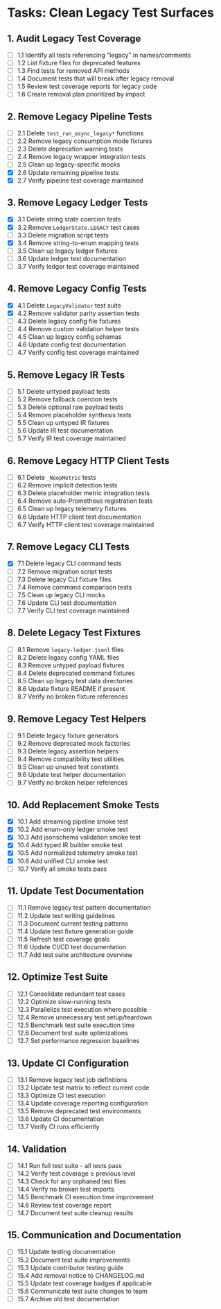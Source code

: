 # Tasks: Clean Legacy Test Surfaces

## 1. Audit Legacy Test Coverage

- [ ] 1.1 Identify all tests referencing "legacy" in names/comments
- [ ] 1.2 List fixture files for deprecated features
- [ ] 1.3 Find tests for removed API methods
- [ ] 1.4 Document tests that will break after legacy removal
- [ ] 1.5 Review test coverage reports for legacy code
- [ ] 1.6 Create removal plan prioritized by impact

## 2. Remove Legacy Pipeline Tests

- [ ] 2.1 Delete `test_run_async_legacy*` functions
- [ ] 2.2 Remove legacy consumption mode fixtures
- [ ] 2.3 Delete deprecation warning tests
- [ ] 2.4 Remove legacy wrapper integration tests
- [ ] 2.5 Clean up legacy-specific mocks
- [x] 2.6 Update remaining pipeline tests
- [x] 2.7 Verify pipeline test coverage maintained

## 3. Remove Legacy Ledger Tests

- [x] 3.1 Delete string state coercion tests
- [x] 3.2 Remove `LedgerState.LEGACY` test cases
- [ ] 3.3 Delete migration script tests
- [x] 3.4 Remove string-to-enum mapping tests
- [ ] 3.5 Clean up legacy ledger fixtures
- [ ] 3.6 Update ledger test documentation
- [ ] 3.7 Verify ledger test coverage maintained

## 4. Remove Legacy Config Tests

- [x] 4.1 Delete `LegacyValidator` test suite
- [x] 4.2 Remove validator parity assertion tests
- [ ] 4.3 Delete legacy config file fixtures
- [ ] 4.4 Remove custom validation helper tests
- [ ] 4.5 Clean up legacy config schemas
- [ ] 4.6 Update config test documentation
- [ ] 4.7 Verify config test coverage maintained

## 5. Remove Legacy IR Tests

- [ ] 5.1 Delete untyped payload tests
- [ ] 5.2 Remove fallback coercion tests
- [ ] 5.3 Delete optional raw payload tests
- [ ] 5.4 Remove placeholder synthesis tests
- [ ] 5.5 Clean up untyped IR fixtures
- [ ] 5.6 Update IR test documentation
- [ ] 5.7 Verify IR test coverage maintained

## 6. Remove Legacy HTTP Client Tests

- [ ] 6.1 Delete `_NoopMetric` tests
- [ ] 6.2 Remove implicit detection tests
- [ ] 6.3 Delete placeholder metric integration tests
- [ ] 6.4 Remove auto-Prometheus registration tests
- [ ] 6.5 Clean up legacy telemetry fixtures
- [ ] 6.6 Update HTTP client test documentation
- [ ] 6.7 Verify HTTP client test coverage maintained

## 7. Remove Legacy CLI Tests

- [x] 7.1 Delete legacy CLI command tests
- [ ] 7.2 Remove migration script tests
- [ ] 7.3 Delete legacy CLI fixture files
- [ ] 7.4 Remove command comparison tests
- [ ] 7.5 Clean up legacy CLI mocks
- [ ] 7.6 Update CLI test documentation
- [ ] 7.7 Verify CLI test coverage maintained

## 8. Delete Legacy Test Fixtures

- [ ] 8.1 Remove `legacy-ledger.jsonl` files
- [ ] 8.2 Delete legacy config YAML files
- [ ] 8.3 Remove untyped payload fixtures
- [ ] 8.4 Delete deprecated command fixtures
- [ ] 8.5 Clean up legacy test data directories
- [ ] 8.6 Update fixture README if present
- [ ] 8.7 Verify no broken fixture references

## 9. Remove Legacy Test Helpers

- [ ] 9.1 Delete legacy fixture generators
- [ ] 9.2 Remove deprecated mock factories
- [ ] 9.3 Delete legacy assertion helpers
- [ ] 9.4 Remove compatibility test utilities
- [ ] 9.5 Clean up unused test constants
- [ ] 9.6 Update test helper documentation
- [ ] 9.7 Verify no broken helper references

## 10. Add Replacement Smoke Tests

- [x] 10.1 Add streaming pipeline smoke test
- [x] 10.2 Add enum-only ledger smoke test
- [x] 10.3 Add jsonschema validation smoke test
- [x] 10.4 Add typed IR builder smoke test
- [x] 10.5 Add normalized telemetry smoke test
- [x] 10.6 Add unified CLI smoke test
- [ ] 10.7 Verify all smoke tests pass

## 11. Update Test Documentation

- [ ] 11.1 Remove legacy test pattern documentation
- [ ] 11.2 Update test writing guidelines
- [ ] 11.3 Document current testing patterns
- [ ] 11.4 Update test fixture generation guide
- [ ] 11.5 Refresh test coverage goals
- [ ] 11.6 Update CI/CD test documentation
- [ ] 11.7 Add test suite architecture overview

## 12. Optimize Test Suite

- [ ] 12.1 Consolidate redundant test cases
- [ ] 12.2 Optimize slow-running tests
- [ ] 12.3 Parallelize test execution where possible
- [ ] 12.4 Remove unnecessary test setup/teardown
- [ ] 12.5 Benchmark test suite execution time
- [ ] 12.6 Document test suite optimizations
- [ ] 12.7 Set performance regression baselines

## 13. Update CI Configuration

- [ ] 13.1 Remove legacy test job definitions
- [ ] 13.2 Update test matrix to reflect current code
- [ ] 13.3 Optimize CI test execution
- [ ] 13.4 Update coverage reporting configuration
- [ ] 13.5 Remove deprecated test environments
- [ ] 13.6 Update CI documentation
- [ ] 13.7 Verify CI runs efficiently

## 14. Validation

- [ ] 14.1 Run full test suite - all tests pass
- [ ] 14.2 Verify test coverage ≥ previous level
- [ ] 14.3 Check for any orphaned test files
- [ ] 14.4 Verify no broken test imports
- [ ] 14.5 Benchmark CI execution time improvement
- [ ] 14.6 Review test coverage report
- [ ] 14.7 Document test suite cleanup results

## 15. Communication and Documentation

- [ ] 15.1 Update testing documentation
- [ ] 15.2 Document test suite improvements
- [ ] 15.3 Update contributor testing guide
- [ ] 15.4 Add removal notice to CHANGELOG.md
- [ ] 15.5 Update test coverage badges if applicable
- [ ] 15.6 Communicate test suite changes to team
- [ ] 15.7 Archive old test documentation
